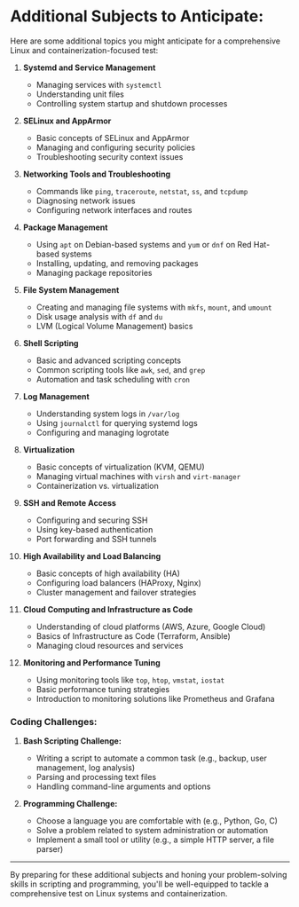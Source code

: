 # Additional Subjects to Anticipate:

Here are some additional topics you might anticipate for a comprehensive Linux and containerization-focused test:


1. **Systemd and Service Management**

    - Managing services with `systemctl`
    - Understanding unit files
    - Controlling system startup and shutdown processes

2. **SELinux and AppArmor**

    - Basic concepts of SELinux and AppArmor
    - Managing and configuring security policies
    - Troubleshooting security context issues

3. **Networking Tools and Troubleshooting**
    - Commands like `ping`, `traceroute`, `netstat`, `ss`, and `tcpdump`
    - Diagnosing network issues
    - Configuring network interfaces and routes

4. **Package Management**
    - Using `apt` on Debian-based systems and `yum` or `dnf` on Red Hat-based systems
    - Installing, updating, and removing packages
    - Managing package repositories

5. **File System Management**
    - Creating and managing file systems with `mkfs`, `mount`, and `umount`
    - Disk usage analysis with `df` and `du`
    - LVM (Logical Volume Management) basics

6. **Shell Scripting**
    - Basic and advanced scripting concepts
    - Common scripting tools like `awk`, `sed`, and `grep`
    - Automation and task scheduling with `cron`

7. **Log Management**
    - Understanding system logs in `/var/log`
    - Using `journalctl` for querying systemd logs
    - Configuring and managing logrotate

8. **Virtualization**
    - Basic concepts of virtualization (KVM, QEMU)
    - Managing virtual machines with `virsh` and `virt-manager`
    - Containerization vs. virtualization

9. **SSH and Remote Access**
    - Configuring and securing SSH
    - Using key-based authentication
    - Port forwarding and SSH tunnels

10. **High Availability and Load Balancing**
    - Basic concepts of high availability (HA)
    - Configuring load balancers (HAProxy, Nginx)
    - Cluster management and failover strategies

11. **Cloud Computing and Infrastructure as Code**
    - Understanding of cloud platforms (AWS, Azure, Google Cloud)
    - Basics of Infrastructure as Code (Terraform, Ansible)
    - Managing cloud resources and services

12. **Monitoring and Performance Tuning**
    - Using monitoring tools like `top`, `htop`, `vmstat`, `iostat`
    - Basic performance tuning strategies
    - Introduction to monitoring solutions like Prometheus and Grafana

### Coding Challenges:

1. **Bash Scripting Challenge:**
    - Writing a script to automate a common task (e.g., backup, user management, log analysis)
    - Parsing and processing text files
    - Handling command-line arguments and options

2. **Programming Challenge:**
    - Choose a language you are comfortable with (e.g., Python, Go, C)
    - Solve a problem related to system administration or automation
    - Implement a small tool or utility (e.g., a simple HTTP server, a file parser)

---

By preparing for these additional subjects and honing your problem-solving skills in scripting and programming, you'll be well-equipped to tackle a comprehensive test on Linux systems and containerization.